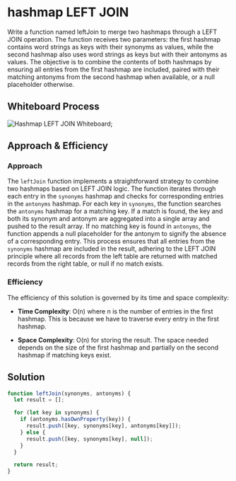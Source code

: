 # hashmap LEFT JOIN

Write a function named leftJoin to merge two hashmaps through a LEFT JOIN operation. The function receives two parameters: the first hashmap contains word strings as keys with their synonyms as values, while the second hashmap also uses word strings as keys but with their antonyms as values. The objective is to combine the contents of both hashmaps by ensuring all entries from the first hashmap are included, paired with their matching antonyms from the second hashmap when available, or a null placeholder otherwise.

## Whiteboard Process

![Hashmap LEFT JOIN Whiteboard](../assets/);

## Approach & Efficiency

### Approach

The `leftJoin` function implements a straightforward strategy to combine two hashmaps based on LEFT JOIN logic. The function iterates through each entry in the `synonyms` hashmap and checks for corresponding entries in the `antonyms` hashmap. For each key in `synonyms`, the function searches the `antonyms` hashmap for a matching key. If a match is found, the key and both its synonym and antonym are aggregated into a single array and pushed to the result array. If no matching key is found in `antonyms`, the function appends a null placeholder for the antonym to signify the absence of a corresponding entry. This process ensures that all entries from the `synonyms` hashmap are included in the result, adhering to the LEFT JOIN principle where all records from the left table are returned with matched records from the right table, or null if no match exists.


### Efficiency 
The efficiency of this solution is governed by its time and space complexity:

- **Time Complexity**: O(n) where n is the number of entries in the first hashmap. This is because we have to traverse every entry in the first hashmap. 

- **Space Complexity**: O(n) for storing the result. The space needed depends on the size of the first hashmap and partially on the second hashmap if matching keys exist.


## Solution

```js
function leftJoin(synonyms, antonyms) {
  let result = [];

  for (let key in synonyms) {
    if (antonyms.hasOwnProperty(key)) {
      result.push([key, synonyms[key], antonyms[key]]);
    } else {
      result.push([key, synonyms[key], null]);
    }
  }

  return result;
}

```
